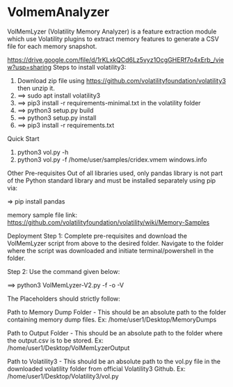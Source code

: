 # VolmemAnalyzer
VolMemLyzer (Volatility Memory Analyzer) is a feature extraction module which use Volatility plugins to extract memory features to generate a CSV file for each memory snapshot.

https://drive.google.com/file/d/1rKLxkQCd6Lz5vyz1OcgGHERf7o4xErb_/view?usp=sharing
Steps to install volatility3:

1. Download zip file using https://github.com/volatilityfoundation/volatility3  then unzip it.
2. ==> sudo apt install volatility3 
3. ==>  pip3 install -r requirements-minimal.txt
   in the volatility folder
4. ==> python3 setup.py build 
5. ==> python3 setup.py install
6. ==> pip3 install -r requirements.txt


Quick Start 
1. python3 vol.py -h
2. python3 vol.py -f /home/user/samples/cridex.vmem windows.info 

Other Pre-requisites
Out of all libraries used, only pandas library is not part of the Python standard library and must be installed separately using pip via:

  =>  pip install pandas

memory sample file link:
https://github.com/volatilityfoundation/volatility/wiki/Memory-Samples

Deployment
Step 1:
Complete pre-requisites and download the VolMemLyzer script from above to the desired folder. Navigate to the folder where the script was downloaded and initiate terminal/powershell in the folder.

Step 2:
Use the command given below:

==>   python3 VolMemLyzer-V2.py -f <Path to Memory Dump Folder> -o <Path to Output Folder> -V <Path to Volatility3>

The Placeholders should strictly follow:

Path to Memory Dump Folder - This should be an absolute path to the folder containing memory dump files. Ex: /home/user1/Desktop/MemoryDumps

Path to Output Folder - This should be an absolute path to the folder where the output.csv is to be stored. Ex: /home/user1/Desktop/VolMemLyzerOutput

Path to Volatility3 - This should be an absolute path to the vol.py file in the downloaded volatility folder from official Volatility3 Github. Ex: /home/user1/Desktop/Volatility3/vol.py



